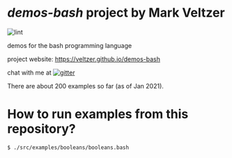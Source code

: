 
# *demos-bash* project by Mark Veltzer

![lint](https://github.com/veltzer/demos-bash/workflows/lint/badge.svg)

demos for the bash programming language

project website: https://veltzer.github.io/demos-bash

chat with me at [![gitter](https://badges.gitter.im/Join%20Chat.svg)](https://gitter.im/veltzer/mark.veltzer)

There are about 200 examples so far (as of Jan 2021).

# How to run examples from this repository?

	$ ./src/examples/booleans/booleans.bash

